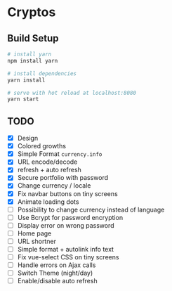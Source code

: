 # Cryptos

## Build Setup

``` bash
# install yarn
npm install yarn

# install dependencies
yarn install

# serve with hot reload at localhost:8080
yarn start
```

## TODO

- [x] Design
- [x] Colored growths
- [x] Simple Format `currency.info`
- [x] URL encode/decode
- [x] refresh + auto refresh
- [x] Secure portfolio with password
- [x] Change currency / locale
- [x] Fix navbar buttons on tiny screens
- [x] Animate loading dots
- [ ] Possibility to change currency instead of language
- [ ] Use Bcrypt for password encryption
- [ ] Display error on wrong password
- [ ] Home page
- [ ] URL shortner
- [ ] Simple format + autolink info text
- [ ] Fix vue-select CSS on tiny screens
- [ ] Handle errors on Ajax calls
- [ ] Switch Theme (night/day)
- [ ] Enable/disable auto refresh

